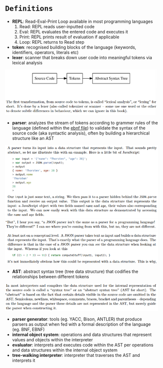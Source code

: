 # `Definitions`

* **REPL**: Read-Eval-Print Loop available in most programming languages
    1. Read: REPL reads user-inputted code
    2. Eval: REPL evaluates the entered code and executes it
    3. Print: REPL prints result of evaluation if applicable
    4. Loop: REPL returns to Read step
* **token**: recognised building blocks of the language (keywords, identifiers, operators, literals etc)
* **lexer**: scanner that breaks down user code into meaningful tokens via lexical analysis

![](asset/lexicalAnalysis.png)

* **parser**: analyzes the stream of tokens according to grammer rules of the language (defined within the [ebnf file](https://www.infragistics.com/help/winforms/ig-spe-ebnf-file-format-overview)) to validate the syntax of the source code (aka syntactic analysis), often by building a hierarchical structure like an AST

![](asset/parserExplanation1.png)
![](asset/parserExplanation2.png)
![](asset/parserExplanation3.png)

* **AST**: abstract syntax tree (tree data structure) that codifies the relationships between different tokens

![](asset/astExplanation.png)

* **parser generator**: tools (eg. YACC, Bison, ANTLER) that produce parsers as output when fed with a formal description of the language (eg. BNF, EBNF)
* **internal object system**: operations and data structures that represent values and objects within the interpreter
* **evaluator**: interprets and executes code within the AST per operations and data structures within the internal object system
* **tree-walking interpreter**: interpreter that traverses the AST and interprets it